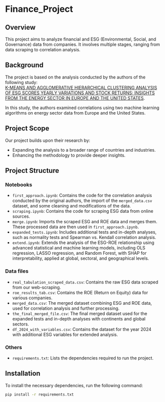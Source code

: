 # Finance_Project  

## Overview  

This project aims to analyze financial and ESG (Environmental, Social, and Governance) data from companies. It involves multiple stages, ranging from data scraping to correlation analysis.  

## Background  

The project is based on the analysis conducted by the authors of the following study:  
[K-MEANS AND AGGLOMERATIVE HIERARCHICAL CLUSTERING ANALYSIS OF ESG SCORES YEARLY VARIATIONS AND STOCK RETURNS: INSIGHTS FROM THE ENERGY SECTOR IN EUROPE AND THE UNITED STATES](https://www.researchgate.net/publication/374285566_K-MEANS_AND_AGGLOMERATIVE_HIERARCHICAL_CLUSTERING_ANALYSIS_OF_ESG_SCORES_YEARLY_VARIATIONS_AND_STOCK_RETURNS_INSIGHTS_FROM_THE_ENERGY_SECTOR_IN_EUROPE_AND_THE_UNITED_STATES).  

In this study, the authors examined correlations using two machine learning algorithms on energy sector data from Europe and the United States.  

## Project Scope  

Our project builds upon their research by:  
- Expanding the analysis to a broader range of countries and industries.  
- Enhancing the methodology to provide deeper insights.  

## Project Structure  

### Notebooks

- `first_approach.ipynb`: Contains the code for the correlation analysis conducted by the original authors, the import of the `merged_data.csv` dataset, and some cleaning and modifications of the data.  
- `scraping.ipynb`: Contains the code for scraping ESG data from online sources.  
- `merge.ipynb`: Imports the scraped ESG and ROE data and merges them. These processed data are then used in `first_approach.ipynb`.  
- `expanded_tests.ipynb`: Includes additional tests and in-depth analyses, such as normality tests and Spearman vs. Kendall correlation analysis.  
- `extend.ipynb`: Extends the analysis of the ESG-ROE relationship using advanced statistical and machine learning models, including OLS regression, LASSO regression, and Random Forest, with SHAP for interpretability, applied at global, sectoral, and geographical levels.

### Data files
- `real_tabulation_scraped_data.csv`: Contains the raw ESG data scraped from our web-scraping.
- `roe_results_tab.csv`: Contains the ROE (Return on Equity) data for various companies.
- `merged_data.csv`: The merged dataset combining ESG and ROE data, used for correlation analysis and further processing.
- `the_final_merged_file.csv`: The final merged dataset used for the expanded tests and in-depth analyses with continents and global sectors.
- `df_2024_with_variables.csv`: Contains the dataset for the year 2024 with additional ESG variables for extended analysis.

### Others

- `requirements.txt`: Lists the dependencies required to run the project.  

## Installation  

To install the necessary dependencies, run the following command:  

```sh
pip install -r requirements.txt
